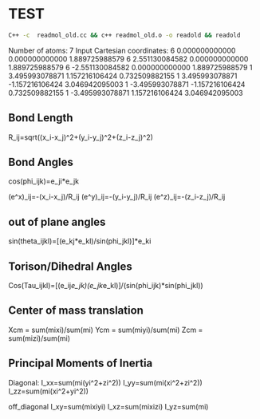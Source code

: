 # TEST
```sh
C++ -c  readmol_old.cc && c++ readmol_old.o -o readold && readold
```
Number of atoms: 7
Input Cartesian coordinates:
6       0.000000000000       0.000000000000       1.889725988579
6       2.551130084582       0.000000000000       1.889725988579
6      -2.551130084582       0.000000000000       1.889725988579
1       3.495993078871       1.157216106424       0.732509882155
1       3.495993078871      -1.157216106424       3.046942095003
1      -3.495993078871      -1.157216106424       0.732509882155
1      -3.495993078871       1.157216106424       3.046942095003


## Bond Length

R_ij=sqrt((x_i-x_j)^2+(y_i-y_j)^2+(z_i-z_j)^2)

## Bond Angles
cos(phi_ijk)=e_ji*e_jk

(e^x)_ij=-(x_i-x_j)/R_ij
(e^y)_ij=-(y_i-y_j)/R_ij
(e^z)_ij=-(z_i-z_j)/R_ij

## out of plane angles

sin(theta_ijkl)=[(e_kj*e_kl)/sin(phi_jkl)]*e_ki

## Torison/Dihedral Angles

Cos(Tau_ijkl)=[(e_ij*e_jk)(e_jk*e_kl)]/(sin(phi_ijk)*sin(phi_jkl))

## Center of mass translation

Xcm = sum(mixi)/sum(mi)
Ycm = sum(miyi)/sum(mi)
Zcm = sum(mizi)/sum(mi)

## Principal Moments of Inertia

Diagonal:
I_xx=sum(mi(yi^2+zi^2))
I_yy=sum(mi(xi^2+zi^2))
I_zz=sum(mi(xi^2+yi^2))

off_diagonal
I_xy=sum(mixiyi)
I_xz=sum(mixizi)
I_yz=sum(mi)



